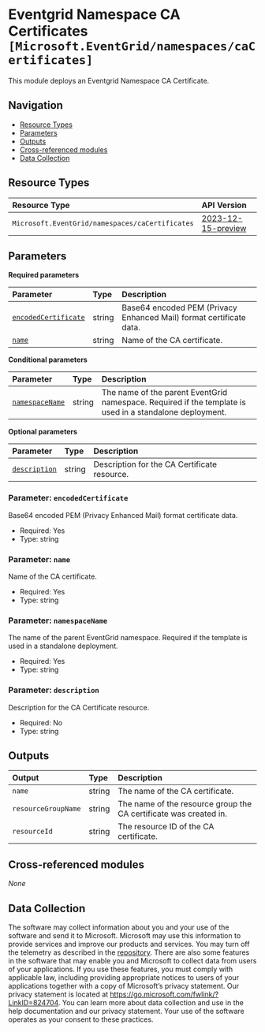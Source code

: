 # Eventgrid Namespace CA Certificates `[Microsoft.EventGrid/namespaces/caCertificates]`

This module deploys an Eventgrid Namespace CA Certificate.

## Navigation

- [Resource Types](#Resource-Types)
- [Parameters](#Parameters)
- [Outputs](#Outputs)
- [Cross-referenced modules](#Cross-referenced-modules)
- [Data Collection](#Data-Collection)

## Resource Types

| Resource Type | API Version |
| :-- | :-- |
| `Microsoft.EventGrid/namespaces/caCertificates` | [2023-12-15-preview](https://learn.microsoft.com/en-us/azure/templates/Microsoft.EventGrid/2023-12-15-preview/namespaces/caCertificates) |

## Parameters

**Required parameters**

| Parameter | Type | Description |
| :-- | :-- | :-- |
| [`encodedCertificate`](#parameter-encodedcertificate) | string | Base64 encoded PEM (Privacy Enhanced Mail) format certificate data. |
| [`name`](#parameter-name) | string | Name of the CA certificate. |

**Conditional parameters**

| Parameter | Type | Description |
| :-- | :-- | :-- |
| [`namespaceName`](#parameter-namespacename) | string | The name of the parent EventGrid namespace. Required if the template is used in a standalone deployment. |

**Optional parameters**

| Parameter | Type | Description |
| :-- | :-- | :-- |
| [`description`](#parameter-description) | string | Description for the CA Certificate resource. |

### Parameter: `encodedCertificate`

Base64 encoded PEM (Privacy Enhanced Mail) format certificate data.

- Required: Yes
- Type: string

### Parameter: `name`

Name of the CA certificate.

- Required: Yes
- Type: string

### Parameter: `namespaceName`

The name of the parent EventGrid namespace. Required if the template is used in a standalone deployment.

- Required: Yes
- Type: string

### Parameter: `description`

Description for the CA Certificate resource.

- Required: No
- Type: string


## Outputs

| Output | Type | Description |
| :-- | :-- | :-- |
| `name` | string | The name of the CA certificate. |
| `resourceGroupName` | string | The name of the resource group the CA certificate was created in. |
| `resourceId` | string | The resource ID of the CA certificate. |

## Cross-referenced modules

_None_

## Data Collection

The software may collect information about you and your use of the software and send it to Microsoft. Microsoft may use this information to provide services and improve our products and services. You may turn off the telemetry as described in the [repository](https://aka.ms/avm/telemetry). There are also some features in the software that may enable you and Microsoft to collect data from users of your applications. If you use these features, you must comply with applicable law, including providing appropriate notices to users of your applications together with a copy of Microsoft’s privacy statement. Our privacy statement is located at <https://go.microsoft.com/fwlink/?LinkID=824704>. You can learn more about data collection and use in the help documentation and our privacy statement. Your use of the software operates as your consent to these practices.
